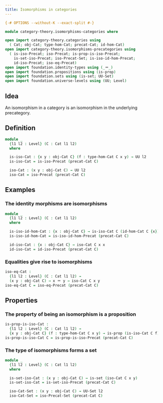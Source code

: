 ```yaml
---
title: Isomorphisms in categories
---
```


```agda
{-# OPTIONS --without-K --exact-split #-}

module category-theory.isomorphisms-categories where

open import category-theory.categories using
  ( Cat; obj-Cat; type-hom-Cat; precat-Cat; id-hom-Cat)
open import category-theory.isomorphisms-precategories using
  ( is-iso-Precat; iso-Precat; is-prop-is-iso-Precat;
    is-set-iso-Precat; iso-Precat-Set; is-iso-id-hom-Precat;
    id-iso-Precat; iso-eq-Precat)
open import foundation.identity-types using (_＝_)
open import foundation.propositions using (is-prop)
open import foundation.sets using (is-set; UU-Set)
open import foundation.universe-levels using (UU; Level)
```

## Idea

An isomorphism in a category is an isomorphism in the underlying precategory.

## Definition

```agda
module _
  {l1 l2 : Level} (C : Cat l1 l2)
  where

  is-iso-Cat : {x y : obj-Cat C} (f : type-hom-Cat C x y) → UU l2
  is-iso-Cat = is-iso-Precat (precat-Cat C)

  iso-Cat : (x y : obj-Cat C) → UU l2
  iso-Cat = iso-Precat (precat-Cat C)
```

## Examples

### The identity morphisms are isomorphisms

```agda
module _
  {l1 l2 : Level} (C : Cat l1 l2)
  where

  is-iso-id-hom-Cat : {x : obj-Cat C} → is-iso-Cat C (id-hom-Cat C {x})
  is-iso-id-hom-Cat = is-iso-id-hom-Precat (precat-Cat C)

  id-iso-Cat : {x : obj-Cat C} → iso-Cat C x x
  id-iso-Cat = id-iso-Precat (precat-Cat C)
```

### Equalities give rise to isomorphisms

```agda
iso-eq-Cat :
  {l1 l2 : Level} (C : Cat l1 l2) →
  (x y : obj-Cat C) → x ＝ y → iso-Cat C x y
iso-eq-Cat C = iso-eq-Precat (precat-Cat C)
```

## Properties

### The property of being an isomorphism is a proposition

```agda
is-prop-is-iso-Cat :
  {l1 l2 : Level} (C : Cat l1 l2) →
  {x y : obj-Cat C} (f : type-hom-Cat C x y) → is-prop (is-iso-Cat C f)
is-prop-is-iso-Cat C = is-prop-is-iso-Precat (precat-Cat C)
```

### The type of isomorphisms forms a set

```agda
module _
  {l1 l2 : Level} (C : Cat l1 l2)
  where

  is-set-iso-Cat : (x y : obj-Cat C) → is-set (iso-Cat C x y)
  is-set-iso-Cat = is-set-iso-Precat (precat-Cat C)

  iso-Cat-Set : (x y : obj-Cat C) → UU-Set l2
  iso-Cat-Set = iso-Precat-Set (precat-Cat C)
```
